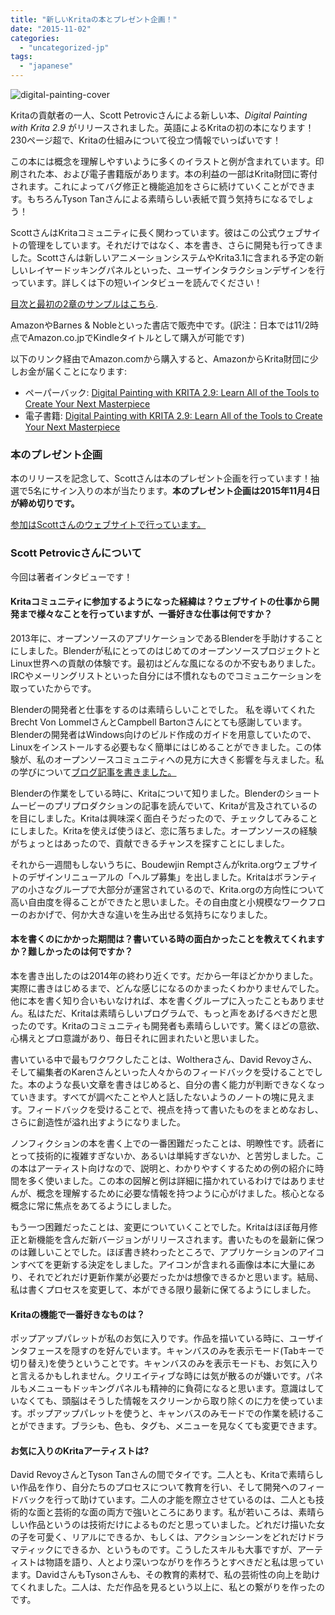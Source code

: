 ```yaml
---
title: "新しいKritaの本とプレゼント企画！"
date: "2015-11-02"
categories: 
  - "uncategorized-jp"
tags: 
  - "japanese"
---
```


![digital-painting-cover](/images/posts/2015/digital-painting-cover.jpg)

Kritaの貢献者の一人、Scott Petrovicさんによる新しい本、_Digital Painting with Krita 2.9_ がリリースされました。英語によるKritaの初の本になります！230ページ超で、Kritaの仕組みについて役立つ情報でいっぱいです！

この本には概念を理解しやすいように多くのイラストと例が含まれています。印刷された本、および電子書籍版があります。本の利益の一部はKrita財団に寄付されます。これによってバグ修正と機能追加をさらに続けていくことができます。もちろんTyson Tanさんによる素晴らしい表紙で買う気持ちになるでしょう！

ScottさんはKritaコミュニティに長く関わっています。彼はこの公式ウェブサイトの管理をしています。それだけではなく、本を書き、さらに開発も行ってきました。Scottさんは新しいアニメーションシステムやKrita3.1に含まれる予定の新しいレイヤードッキングパネルといった、ユーザインタラクションデザインを行っています。詳しくは下の短いインタビューを読んでください！

[目次と最初の2章のサンプルはこちら](/images/posts/2015/Digital-Painting-with-krita-2.9-chapters1-2.pdf).

AmazonやBarnes & Nobleといった書店で販売中です。(訳注：日本では11/2時点でAmazon.co.jpでKindleタイトルとして購入が可能です)

以下のリンク経由でAmazon.comから購入すると、AmazonからKrita財団に少しお金が届くことになります:

- ペーパーバック: [Digital Painting with KRITA 2.9: Learn All of the Tools to Create Your Next Masterpiece](http://www.amazon.com/gp/product/0996851704/ref=as_li_tl?ie=UTF8&camp=1789&creative=9325&creativeASIN=0996851704&linkCode=as2&tag=krita-20&linkId=AKWLOPOB7ZI6SCET)
- 電子書籍: [Digital Painting with KRITA 2.9: Learn All of the Tools to Create Your Next Masterpiece](http://www.amazon.com/gp/product/B0178GWEQ6/ref=as_li_tl?ie=UTF8&camp=1789&creative=9325&creativeASIN=B0178GWEQ6&linkCode=as2&tag=krita-20&linkId=ZEZIDKDVEMH6GN55)

### 本のプレゼント企画

本のリリースを記念して、Scottさんは本のプレゼント企画を行っています！抽選で5名にサイン入りの本が当たります。**本のプレゼント企画は2015年11月4日が締め切りです。**

[参加はScottさんのウェブサイトで行っています。](http://louvus.com/2015/11/digital-painting-with-krita-2-9-book-giveaway/)

### Scott Petrovicさんについて

今回は著者インタビューです！

#### Kritaコミュニティに参加するようになった経緯は？ウェブサイトの仕事から開発まで様々なことを行っていますが、一番好きな仕事は何ですか？

2013年に、オープンソースのアプリケーションであるBlenderを手助けすることにしました。Blenderが私にとってのはじめてのオープンソースプロジェクトとLinux世界への貢献の体験です。最初はどんな風になるのか不安もありました。IRCやメーリングリストといった自分には不慣れなものでコミュニケーションを取っていたからです。

Blenderの開発者と仕事をするのは素晴らしいことでした。 私を導いてくれたBrecht Von LommelさんとCampbell Bartonさんにとても感謝しています。Blenderの開発者はWindows向けのビルド作成のガイドを用意していたので、Linuxをインストールする必要もなく簡単にはじめることができました。この体験が、私のオープンソースコミュニティへの見方に大きく影響を与えました。私の学びについて[ブログ記事を書きました。](http://www.scottpetrovic.com/blog/2014/04/helping-with-the-blender-3d-project-a-one-version-journey/)

Blenderの作業をしている時に、Kritaについて知りました。Blenderのショートムービーのプリプロダクションの記事を読んでいて、Kritaが言及されているのを目にしました。Kritaは興味深く面白そうだったので、チェックしてみることにしました。Kritaを使えば使うほど、恋に落ちました。オープンソースの経験がちょっとはあったので、貢献できるチャンスを探すことにしました。

それから一週間もしないうちに、Boudewjin Remptさんがkrita.orgウェブサイトのデザインリニューアルの「ヘルプ募集」を出しました。Kritaはボランティアの小さなグループで大部分が運営されているので、Krita.orgの方向性について高い自由度を得ることができたと思いました。その自由度と小規模なワークフローのおかげで、何か大きな違いを生み出せる気持ちになりました。

#### 本を書くのにかかった期間は？書いている時の面白かったことを教えてくれますか？難しかったのは何ですか？

本を書き出したのは2014年の終わり近くです。だから一年ほどかかりました。実際に書きはじめるまで、どんな感じになるのかまったくわかりませんでした。他に本を書く知り合いもいなければ、本を書くグループに入ったこともありません。私はただ、Kritaは素晴らしいプログラムで、もっと声をあげるべきだと思ったのです。Kritaのコミュニティも開発者も素晴らしいです。驚くほどの意欲、心構えとプロ意識があり、毎日それに囲まれたいと思いました。

書いている中で最もワクワクしたことは、Woltheraさん、David Revoyさん、そして編集者のKarenさんといった人々からのフィードバックを受けることでした。本のような長い文章を書きはじめると、自分の書く能力が判断できなくなっていきます。すべてが調べたことや人と話したないようのノートの塊に見えます。フィードバックを受けることで、視点を持って書いたものをまとめなおし、さらに創造性が溢れ出すようになりました。

ノンフィクションの本を書く上での一番困難だったことは、明瞭性です。読者にとって技術的に複雑すぎないか、あるいは単純すぎないか、と苦労しました。この本はアーティスト向けなので、説明と、わかりやすくするための例の紹介に時間を多く使いました。この本の図解と例は詳細に描かれているわけではありませんが、概念を理解するために必要な情報を持つように心がけました。核心となる概念に常に焦点をあてるようにしました。

もう一つ困難だったことは、変更についていくことでした。Kritaはほぼ毎月修正と新機能を含んだ新バージョンがリリースされます。書いたものを最新に保つのは難しいことでした。ほぼ書き終わったところで、アプリケーションのアイコンすべてを更新する決定をしました。アイコンが含まれる画像は本に大量にあり、それでどれだけ更新作業が必要だったかは想像できるかと思います。結局、私は書くプロセスを変更して、本ができる限り最新に保てるようにしました。

#### Kritaの機能で一番好きなものは？

ポップアップパレットが私のお気に入りです。作品を描いている時に、ユーザインタフェースを隠すのを好んでいます。キャンバスのみを表示モード(Tabキーで切り替え)を使うということです。キャンバスのみを表示モードも、お気に入りと言えるかもしれません。クリエイティブな時には気が散るのが嫌いです。パネルもメニューもドッキングパネルも精神的に負荷になると思います。意識はしていなくても、頭脳はそうした情報をスクリーンから取り除くのに力を使っています。ポップアップパレットを使うと、キャンバスのみモードでの作業を続けることができます。ブラシも、色も、タグも、メニューを見なくても変更できます。

#### お気に入りのKritaアーティストは?

David RevoyさんとTyson Tanさんの間でタイです。二人とも、Kritaで素晴らしい作品を作り、自分たちのプロセスについて教育を行い、そして開発へのフィードバックを行って助けています。二人の才能を際立させているのは、二人とも技術的な面と芸術的な面の両方で強いところにあります。私が若いころは、素晴らしい作品というのは技術だけによるものだと思っていました。どれだけ描いた女の子を可愛く、リアルにできるか、もしくは、アクションシーンをどれだけドラマティックにできるか、というものです。こうしたスキルも大事ですが、アーティストは物語を語り、人とより深いつながりを作ろうとすべきだと私は思っています。DavidさんもTysonさんも、その教育的素材で、私の芸術性の向上を助けてくれました。二人は、ただ作品を見るという以上に、私との繋がりを作ったのです。
